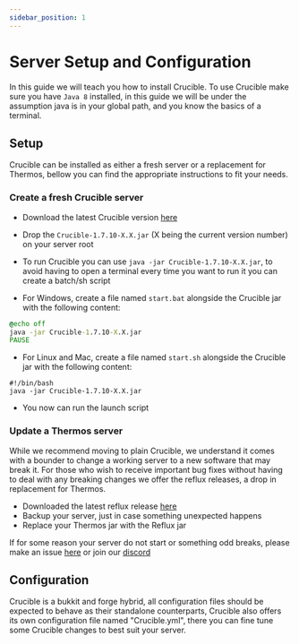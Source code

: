 ```yaml
---
sidebar_position: 1
---
```


# Server Setup and Configuration
In this guide we will teach you how to install Crucible.
To use Crucible make sure you have `Java 8` installed, in this guide
we will be under the assumption java is in your global path, and you know the basics of a terminal.

## Setup
Crucible can be installed as either a fresh server or a replacement for Thermos, bellow you can find the appropriate 
instructions to fit your needs.

### Create a fresh Crucible server
* Download the latest Crucible version [here](https://github.com/CrucibleMC/Crucible/releases/tag/v5.4)
* Drop the `Crucible-1.7.10-X.X.jar` (X being the current version number) on your server root
* To run Crucible you can use `java -jar Crucible-1.7.10-X.X.jar`, to avoid having to open a terminal every time you want
  to run it you can create a batch/sh script

* For Windows, create a file named `start.bat` alongside the Crucible jar with the following content:
```bat
@echo off
java -jar Crucible-1.7.10-X.X.jar
PAUSE
```

* For Linux and Mac, create a file named `start.sh` alongside the Crucible jar with the following content:
```shell
#!/bin/bash
java -jar Crucible-1.7.10-X.X.jar
```
* You now can run the launch script


### Update a Thermos server
While we recommend moving to plain Crucible, we understand it comes with a bounder to change a working server to a new
software that may break it. For those who wish to receive important bug fixes without having to deal with any breaking
changes we offer the reflux releases, a drop in replacement for Thermos.
* Downloaded the latest reflux release [here](https://github.com/CrucibleMC/Crucible/releases/tag/reflux-v1)
* Backup your server, just in case something unexpected happens
* Replace your Thermos jar with the Reflux jar

If for some reason your server do not start or something odd breaks, please make an issue [here](https://github.com/CrucibleMC/Crucible/issues) or join our [discord](https://discord.gg/jWSTJ4d)

## Configuration
Crucible is a bukkit and forge hybrid, all configuration files should be expected to behave as their standalone counterparts, 
Crucible also offers its own configuration file named "Crucible.yml", there you can fine tune some Crucible changes to best suit your server.

<!---TODO: Add more detailed info, useful system properties and tweaking the GC -->